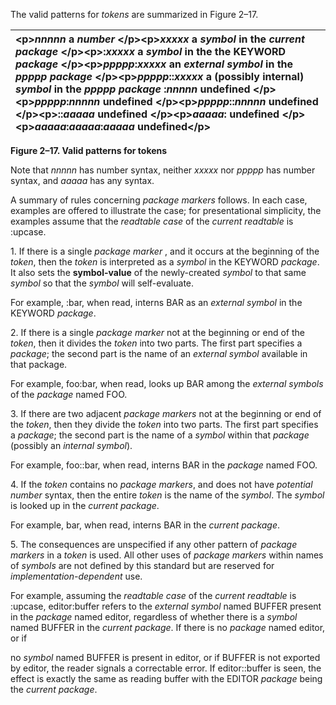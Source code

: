  

The valid patterns for *tokens* are summarized in Figure 2–17.  



|&#60;p&#62;*nnnnn* a *number* &#60;/p&#62;&#60;p&#62;*xxxxx* a *symbol* in the *current package* &#60;/p&#62;&#60;p&#62;:*xxxxx* a *symbol* in the the KEYWORD *package* &#60;/p&#62;&#60;p&#62;*ppppp*:*xxxxx* an *external symbol* in the *ppppp package* &#60;/p&#62;&#60;p&#62;*ppppp*::*xxxxx* a (possibly internal) *symbol* in the *ppppp package* :*nnnnn* undefined &#60;/p&#62;&#60;p&#62;*ppppp*:*nnnnn* undefined &#60;/p&#62;&#60;p&#62;*ppppp*::*nnnnn* undefined &#60;/p&#62;&#60;p&#62;::*aaaaa* undefined &#60;/p&#62;&#60;p&#62;*aaaaa*: undefined &#60;/p&#62;&#60;p&#62;*aaaaa*:*aaaaa*:*aaaaa* undefined&#60;/p&#62;|
| :- |


**Figure 2–17. Valid patterns for tokens** 

Note that *nnnnn* has number syntax, neither *xxxxx* nor *ppppp* has number syntax, and *aaaaa* has any syntax. 

A summary of rules concerning *package markers* follows. In each case, examples are offered to illustrate the case; for presentational simplicity, the examples assume that the *readtable case* of the *current readtable* is :upcase. 

1\. If there is a single *package marker* , and it occurs at the beginning of the *token*, then the *token* is interpreted as a *symbol* in the KEYWORD *package*. It also sets the **symbol-value** of the newly-created *symbol* to that same *symbol* so that the *symbol* will self-evaluate. 

For example, :bar, when read, interns BAR as an *external symbol* in the KEYWORD *package*. 

2\. If there is a single *package marker* not at the beginning or end of the *token*, then it divides the *token* into two parts. The first part specifies a *package*; the second part is the name of an *external symbol* available in that package. 

For example, foo:bar, when read, looks up BAR among the *external symbols* of the *package* named FOO. 

3\. If there are two adjacent *package markers* not at the beginning or end of the *token*, then they divide the *token* into two parts. The first part specifies a *package*; the second part is the name of a *symbol* within that *package* (possibly an *internal symbol*). 

For example, foo::bar, when read, interns BAR in the *package* named FOO. 

4\. If the *token* contains no *package markers*, and does not have *potential number* syntax, then the entire *token* is the name of the *symbol*. The *symbol* is looked up in the *current package*. 

For example, bar, when read, interns BAR in the *current package*.  



5\. The consequences are unspecified if any other pattern of *package markers* in a *token* is used. All other uses of *package markers* within names of *symbols* are not defined by this standard but are reserved for *implementation-dependent* use. 

For example, assuming the *readtable case* of the *current readtable* is :upcase, editor:buffer refers to the *external symbol* named BUFFER present in the *package* named editor, regardless of whether there is a *symbol* named BUFFER in the *current package*. If there is no *package* named editor, or if 

no *symbol* named BUFFER is present in editor, or if BUFFER is not exported by editor, the reader signals a correctable error. If editor::buffer is seen, the effect is exactly the same as reading buffer with the EDITOR *package* being the *current package*. 

